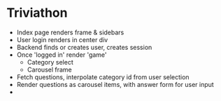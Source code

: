 # Triviathon
- Index page renders frame & sidebars
- User login renders in center div
- Backend finds or creates user, creates session 
- Once 'logged in' render 'game'
    - Category select
    - Carousel frame
- Fetch questions, interpolate category id from user selection
- Render questions as carousel items, with answer form for user input
- 
